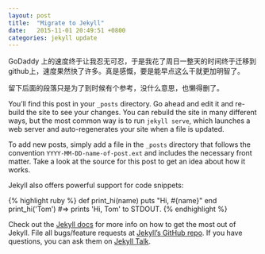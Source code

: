 ```yaml
---
layout: post
title:  "Migrate to Jekyll"
date:   2015-11-01 20:49:51 +0800
categories: jekyll update
---
```

GoDaddy 上的速度终于让我忍无可忍，于是我花了周日一整天的时间终于迁移到github上，速度果然快了许多。真是感慨，要是能早点这么干就更加明智了。

留下后面的段落只是为了到时候有个参考，没什么意思，也懒得删了。

You’ll find this post in your `_posts` directory. Go ahead and edit it and re-build the site to see your changes. You can rebuild the site in many different ways, but the most common way is to run `jekyll serve`, which launches a web server and auto-regenerates your site when a file is updated.

To add new posts, simply add a file in the `_posts` directory that follows the convention `YYYY-MM-DD-name-of-post.ext` and includes the necessary front matter. Take a look at the source for this post to get an idea about how it works.

Jekyll also offers powerful support for code snippets:

{% highlight ruby %}
def print_hi(name)
  puts "Hi, #{name}"
end
print_hi('Tom')
#=> prints 'Hi, Tom' to STDOUT.
{% endhighlight %}

Check out the [Jekyll docs][jekyll-docs] for more info on how to get the most out of Jekyll. File all bugs/feature requests at [Jekyll’s GitHub repo][jekyll-gh]. If you have questions, you can ask them on [Jekyll Talk][jekyll-talk].

[jekyll-docs]: http://jekyllrb.com/docs/home
[jekyll-gh]:   https://github.com/jekyll/jekyll
[jekyll-talk]: https://talk.jekyllrb.com/
